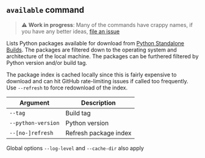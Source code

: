 ## `available` command

> :warning: **Work in progress**: Many of the commands have crappy
> names, if you have any better ideas, [file an issue][issues]

Lists Python packages available for download from
[Python Standalone Builds][python-build-standalone-releases]. The
packages are filtered down to the operating system and architecture of
the local machine. The packages can be furthered filtered by Python
version and/or build tag.

The package index is cached locally since this is fairly expensive to
download and can hit GitHub rate-limiting issues if called too
frequently. Use `--refresh` to force redownload of the index.

| Argument           | Description           |
| ------------------ | --------------------- |
| `--tag`            | Build tag             |
| `--python-version` | Python version        |
| `--[no-]refresh`   | Refresh package index |

Global options `--log-level` and `--cache-dir` also apply

[issues]: https://github.com/rcook/isopy/issues
[python-build-standalone-releases]: https://github.com/indygreg/python-build-standalone/releases
